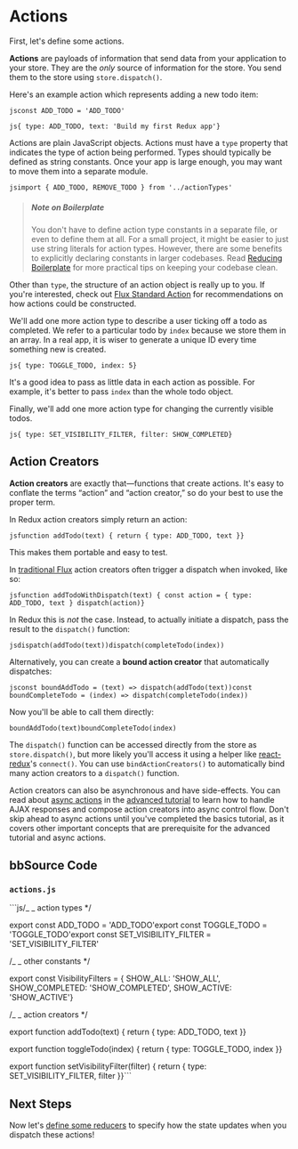 # Actions

First, let's define some actions.

**Actions** are payloads of information that send data from your application to your store. They are the _only_ source of information for the store. You send them to the store using `store.dispatch()`.

Here's an example action which represents adding a new todo item:

`jsconst ADD_TODO = 'ADD_TODO'`

`js{ type: ADD_TODO, text: 'Build my first Redux app'}`

Actions are plain JavaScript objects. Actions must have a `type` property that indicates the type of action being performed. Types should typically be defined as string constants. Once your app is large enough, you may want to move them into a separate module.

`jsimport { ADD_TODO, REMOVE_TODO } from '../actionTypes'`

> ##### Note on Boilerplate
> 
> You don't have to define action type constants in a separate file, or even to define them at all. For a small project, it might be easier to just use string literals for action types. However, there are some benefits to explicitly declaring constants in larger codebases. Read [Reducing Boilerplate](../recipes/ReducingBoilerplate.md) for more practical tips on keeping your codebase clean.

Other than `type`, the structure of an action object is really up to you. If you're interested, check out [Flux Standard Action](https://github.com/acdlite/flux-standard-action) for recommendations on how actions could be constructed.

We'll add one more action type to describe a user ticking off a todo as completed. We refer to a particular todo by `index` because we store them in an array. In a real app, it is wiser to generate a unique ID every time something new is created.

`js{ type: TOGGLE_TODO, index: 5}`

It's a good idea to pass as little data in each action as possible. For example, it's better to pass `index` than the whole todo object.

Finally, we'll add one more action type for changing the currently visible todos.

`js{ type: SET_VISIBILITY_FILTER, filter: SHOW_COMPLETED}`

## Action Creators

**Action creators** are exactly that—functions that create actions. It's easy to conflate the terms “action” and “action creator,” so do your best to use the proper term.

In Redux action creators simply return an action:

`jsfunction addTodo(text) { return { type: ADD_TODO, text }}`

This makes them portable and easy to test.

In [traditional Flux](http://facebook.github.io/flux) action creators often trigger a dispatch when invoked, like so:

`jsfunction addTodoWithDispatch(text) { const action = { type: ADD_TODO, text } dispatch(action)}`

In Redux this is _not_ the case. Instead, to actually initiate a dispatch, pass the result to the `dispatch()` function:

`jsdispatch(addTodo(text))dispatch(completeTodo(index))`

Alternatively, you can create a **bound action creator** that automatically dispatches:

`jsconst boundAddTodo = (text) => dispatch(addTodo(text))const boundCompleteTodo = (index) => dispatch(completeTodo(index))`

Now you'll be able to call them directly:

`boundAddTodo(text)boundCompleteTodo(index)`

The `dispatch()` function can be accessed directly from the store as `store.dispatch()`, but more likely you'll access it using a helper like [react-redux](http://github.com/gaearon/react-redux)'s `connect()`. You can use `bindActionCreators()` to automatically bind many action creators to a `dispatch()` function.

Action creators can also be asynchronous and have side-effects. You can read about [async actions](../advanced/AsyncActions.md) in the [advanced tutorial](../advanced/README.md) to learn how to handle AJAX responses and compose action creators into async control flow. Don't skip ahead to async actions until you've completed the basics tutorial, as it covers other important concepts that are prerequisite for the advanced tutorial and async actions.

## bbSource Code

### `actions.js`

\`\`\`js\/_ _ action types \*\/

export const ADD\_TODO = 'ADD\_TODO'export const TOGGLE\_TODO = 'TOGGLE\_TODO'export const SET\_VISIBILITY\_FILTER = 'SET\_VISIBILITY\_FILTER'

\/_ _ other constants \*\/

export const VisibilityFilters = { SHOW\_ALL: 'SHOW\_ALL', SHOW\_COMPLETED: 'SHOW\_COMPLETED', SHOW\_ACTIVE: 'SHOW\_ACTIVE'}

\/_ _ action creators \*\/

export function addTodo\(text\) { return { type: ADD\_TODO, text }}

export function toggleTodo\(index\) { return { type: TOGGLE\_TODO, index }}

export function setVisibilityFilter\(filter\) { return { type: SET\_VISIBILITY\_FILTER, filter }}\`\`\`

## Next Steps

Now let's [define some reducers](Reducers.md) to specify how the state updates when you dispatch these actions!

